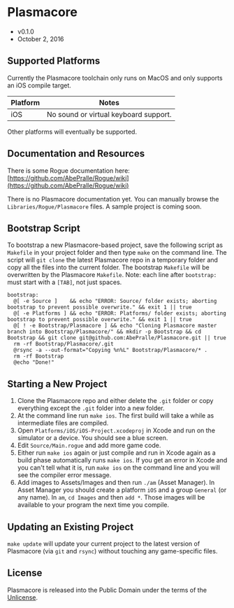 # Plasmacore
- v0.1.0
- October 2, 2016


## Supported Platforms

Currently the Plasmacore toolchain only runs on MacOS and only supports an iOS compile target.

Platform | Notes
---------|--------------------------------------
iOS      | No sound or virtual keyboard support.

Other platforms will eventually be supported.


## Documentation and Resources

There is some Rogue documentation here: [https://github.com/AbePralle/Rogue/wiki](https://github.com/AbePralle/Rogue/wiki)

There is no Plasmacore documentation yet.  You can manually browse the `Libraries/Rogue/Plasmacore` files.  A sample project is coming soon.


## Bootstrap Script

To bootstrap a new Plasmacore-based project, save the following script as `Makefile` in your project folder and then type `make` on the command line.  The script will `git clone` the latest Plasmacore repo in a temporary folder and copy all the files into the current folder.  The bootstrap `Makefile` will be overwritten by the Plasmacore `Makefile`.  Note: each line after `bootstrap:` must start with a `[TAB]`, not just spaces.


    bootstrap:
      @[ -e Source ]    && echo "ERROR: Source/ folder exists; aborting bootstrap to prevent possible overwrite." && exit 1 || true
      @[ -e Platforms ] && echo "ERROR: Platforms/ folder exists; aborting bootstrap to prevent possible overwrite." && exit 1 || true
      @[ ! -e Bootstrap/Plasmacore ] && echo "Cloning Plasmacore master branch into Bootstrap/Plasmacore/" && mkdir -p Bootstrap && cd Bootstrap && git clone git@github.com:AbePralle/Plasmacore.git || true
      rm -rf Bootstrap/Plasmacore/.git
      @rsync -a --out-format="Copying %n%L" Bootstrap/Plasmacore/* .
      rm -rf Bootstrap
      @echo "Done!"


## Starting a New Project

1.  Clone the Plasmacore repo and either delete the `.git` folder or copy everything except the `.git` folder into a new folder.
2.  At the command line run `make ios`.  The first build will take a while as intermediate files are compiled.
3.  Open `Platforms/iOS/iOS-Project.xcodeproj` in Xcode and run on the simulator or a device.  You should see a blue screen.
4.  Edit `Source/Main.rogue` and add more game code.
5.  Either run `make ios` again or just compile and run in Xcode again as a build phase automatically runs `make ios`.  If you get an error in Xcode and you can't tell what it is, run `make ios` on the command line and you will see the compiler error message.
6.  Add images to Assets/Images and then run `./am` (Asset Manager).  In Asset Manager you should create a platform `iOS` and a group `General` (or any name).  In `am`, `cd Images` and then `add *`.  Those images will be available to your program the next time you compile.


## Updating an Existing Project

`make update` will update your current project to the latest version of Plasmacore (via `git` and `rsync`) without touching any game-specific files.


## License
Plasmacore is released into the Public Domain under the terms of the [Unlicense](http://unlicense.org/).

